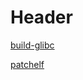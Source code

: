 <!-- TITLE: Libc So 6 -->
<!-- SUBTITLE: A quick summary of Libc So 6 -->

# Header
[build-glibc](/ctf/techniques/pwn/libc-so-6/build-glibc)

[patchelf](/ctf/techniques/pwn/libc-so-6/patchelf)
